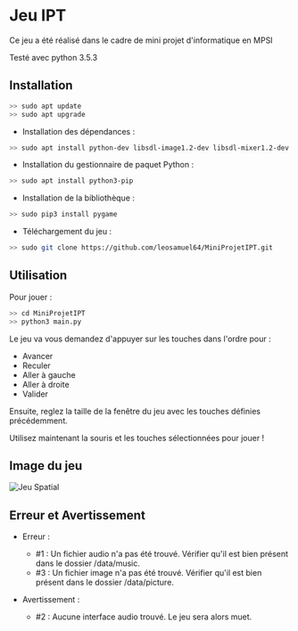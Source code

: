 # Jeu IPT

Ce jeu a été réalisé dans le cadre de mini projet d'informatique en MPSI

Testé avec python 3.5.3

## Installation
``` Bash
>> sudo apt update
>> sudo apt upgrade
```
- Installation des dépendances :

```Bash 
>> sudo apt install python-dev libsdl-image1.2-dev libsdl-mixer1.2-dev libsdl-ttf2.0-dev libsdl1.2-dev libsmpeg-dev python-numpy subversion libportmidi-dev ffmpeg libswscale-dev libavformat-dev libavcodec-dev libfreetype6-dev
```
- Installation du gestionnaire de paquet Python :
```Bash
>> sudo apt install python3-pip  
```
- Installation de la bibliothèque :
```Bash
>> sudo pip3 install pygame
```
- Téléchargement du jeu :
```Bash
>> sudo git clone https://github.com/leosamuel64/MiniProjetIPT.git
```
## Utilisation

Pour jouer : 
```Bash
>> cd MiniProjetIPT
>> python3 main.py
```

Le jeu va vous demandez d'appuyer sur les touches dans l'ordre pour :  
- Avancer  
- Reculer  
- Aller à gauche 
- Aller à droite  
- Valider  

Ensuite, reglez la taille de la fenêtre du jeu avec les touches définies précédemment.  

Utilisez maintenant la souris et les touches sélectionnées pour jouer !

## Image du jeu
![Jeu Spatial](/data/readme/espace.gif)

## Erreur et Avertissement
- Erreur :
	- #1 : Un fichier audio n'a pas été trouvé. Vérifier qu'il est bien présent dans le dossier /data/music.
    - #3 : Un fichier image n'a pas été trouvé. Vérifier qu'il est bien présent dans le dossier /data/picture.

- Avertissement :
	- #2 : Aucune interface audio trouvé. Le jeu sera alors muet.  